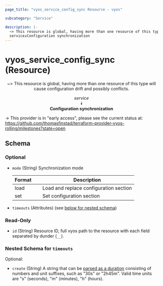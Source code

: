 ```yaml
---
page_title: "vyos_service_config_sync Resource - vyos"

subcategory: "Service"

description: |- 
  ~> This resource is global, having more than one resource of this type will cause configuration drift and possibly conflicts.
  service⯯Configuration synchronization
---
```


# vyos_service_config_sync (Resource)
<center>

~> This resource is global, having more than one resource of this type will cause configuration drift and possibly conflicts.

*service*  
⯯  
**Configuration synchronization**


</center>

-> This provider is in "early access", please see the current status at: https://github.com/thomasfinstad/terraform-provider-vyos-rolling/milestones?state=open

## Schema

### Optional

- `mode` (String) Synchronization mode

    |Format  &emsp;|Description                             |
    |----------|------------------------------------------|
    |load    &emsp;|Load and replace configuration section  |
    |set     &emsp;|Set configuration section               |
- `timeouts` (Attributes) (see [below for nested schema](#nestedatt--timeouts))

### Read-Only

- `id` (String) Resource ID, full vyos path to the resource with each field separated by dunder (`__`).

<a id="nestedatt--timeouts"></a>
### Nested Schema for `timeouts`

Optional:

- `create` (String) A string that can be [parsed as a duration](https://pkg.go.dev/time#ParseDuration) consisting of numbers and unit suffixes, such as &#34;30s&#34; or &#34;2h45m&#34;. Valid time units are &#34;s&#34; (seconds), &#34;m&#34; (minutes), &#34;h&#34; (hours).  
